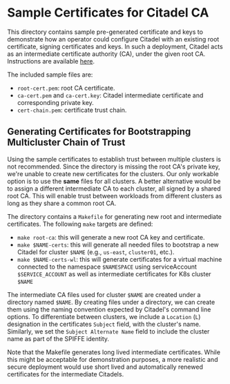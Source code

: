 # Sample Certificates for Citadel CA

This directory contains sample pre-generated certificate and keys to demonstrate how an operator could configure Citadel with an existing root certificate, signing certificates and keys. In such
a deployment, Citadel acts as an intermediate certificate authority (CA), under the given root CA.
Instructions are available [here](https://istio.io/docs/tasks/security/plugin-ca-cert/).

The included sample files are:

- `root-cert.pem`: root CA certificate.
- `ca-cert.pem` and `ca-cert.key`: Citadel intermediate certificate and corresponding private key.
- `cert-chain.pem`: certificate trust chain.

## Generating Certificates for Bootstrapping Multicluster Chain of Trust

Using the sample certificates to establish trust between multiple clusters is not recommended.
Since the directory is missing the root CA's private key, we're unable to create new certificates
for the clusters. Our only workable option is to use the **same** files for all clusters.
A better alternative would be to assign a different intermediate CA to each cluster, all signed by
a shared root CA. This will enable trust between workloads from different clusters as long as
they share a common root CA.

The directory contains a `Makefile` for generating new root and intermediate certificates.
The following `make` targets are defined:

- `make root-ca`: this will generate a new root CA key and certificate.
- `make $NAME-certs`: this will generate all needed files to bootstrap a new Citadel for cluster `$NAME` (e.g., `us-east`, `cluster01`, etc.).
- `make $NAME-certs-wl`: this will generate certificates for a virtual machine connected to the namespace `$NAMESPACE` using
serviceAccount `$SERVICE_ACCOUNT` as well as intermediate certificates for K8s cluster `$NAME`

The intermediate CA files used for cluster `$NAME` are created under a directory named
`$NAME`. By creating files under a directory, we can create them using the naming convention
expected by Citadel's command line options. To differentiate between clusters, we include a
`Location` (`L`) designation in the certificates `Subject` field, with the cluster's name.
Similarly, we set the `Subject Alternate Name` field to include the cluster name as part
of the SPIFFE identity.

Note that the Makefile generates long lived intermediate certificates. While this might be
acceptable for demonstration purposes, a more realistic and secure deployment would use short
lived and automatically renewed certificates for the intermediate Citadels.
